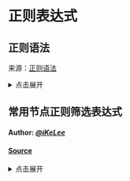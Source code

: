 # 正则表达式

## 正则语法

来源：[正则语法](https://github.com/ACL4SSR/ACL4SSR/blob/master/Tool/%E6%AD%A3%E5%88%99%E8%AF%AD%E6%B3%95.conf)

<details>
  <summary>点击展开</summary>

| 语法   | 含义 |
| :--: | :-- |
|`^`|匹配字符串的开始|
|`$`|匹配字符串的结束|
|`.`|匹配除换行符以外的任意字符|
|`\w`|匹配字母或数字或下划线或汉字|
|`\s`|匹配任意的空白符|
|`\d`|匹配数字|
|`\b`|匹配单词的开始或结束|
| | |
| | |
|`*`|重复零次或更多次|
|`+`|重复一次或更多次|
|`?`|重复零次或一次|
|`{n}`|重复n次|
|`{n,}`|重复n次或更多次|
|`{n,m}`|重复n到m次|

---

### 懒惰限定符

| 语法   | 含义 |
| :--: | :-- |
|`*?`|重复任意次，但尽可能少重复|
|`+?`|重复1次或更多次，但尽可能少重复|
|`??`|重复0次或1次，但尽可能少重复|
|`{n,m}?`|重复n到m次，但尽可能少重复|
|`{n,}?`|重复n次以上，但尽可能少重复|
| | |
| | |
|`\W`|匹配任意不是字母，数字，下划线，汉字的字符|
|`\S`|匹配任意不是空白符的字符|
|`\D`|匹配任意非数字的字符|
|`\B`|匹配不是单词开头或结束的位置|
|`[^x]`|匹配除了x以外的任意字符|
|`[^aeiou]`|匹配除了aeiou这几个字母以外的任意字符|

---

### 常用分组语法
#### 捕获	
| 语法   | 含义 |
| :--: | :-- |
|`(exp)`|匹配exp,并捕获文本到自动命名的组里|
|`(?<name>exp)`|匹配exp,并捕获文本到名称为name的组里，也可以写成(?'name'exp)|
|`(?:exp)`|匹配exp,不捕获匹配的文本，也不给此分组分配组号|

#### 零宽断言	
| 语法 | 含义 |
| :--: | :-- |
|`(?=exp)`|匹配exp前面的位置|
|`(?<=exp)`|匹配exp后面的位置|
|`(?!exp)`|匹配后面跟的不是exp的位置|
|`(?<!exp)`|匹配前面不是exp的位置|

#### 注释	
#####	这种类型的分组不对正则表达式的处理产生任何影响，用于提供注释让人阅读

`-` 不用`\-`

去掉*的注释
`^(?!\s*\*/)\s*\*[^\r]*`

去掉//单行注释
`(?<!:)//.*`
`(?<!http:)//.*`
`//(?!www)[^\n]*`

去掉/**/的注释
`/\*[^*]+\*/`

去掉所有//和#的注释
`(?<!:)(//|\#).*`

去掉空行
`\n\r`

格式调整去除前面的空格用：
`^\s*`

匹配带有某个词的行
`.*keyword.*`

网址域名带有某个关键词的
`(^|\.)\w*keyword\w*\.\w*$`

简单的IP地址匹配
`(\d{1,3}\.){3}\d{1,3}`

---

### 其他
#### 校验数字的表达式
|含义 | 语法 |
| :-- | :-- |
|数字|`^[0-9]*$`|
|n位的数字|`^\d{n}$`|
|至少n位的数字|`^\d{n,}$`|
|m-n位的数字|`^\d{m,n}$`|
|零和非零开头的数字|`^(0\|[1-9][0-9]*)$`|
|非零开头的最多带两位小数的数字|`^([1-9][0-9]*)+(.[0-9]{1,2})?$`|
|带1-2位小数的正数或负数|`^(\-)?\d+(\.\d{1,2})?$`|
|正数、负数、和小数|`^(\-\|\+)?\d+(\.\d+)?$`|
|有两位小数的正实数|`^[0-9]+(.[0-9]{2})?$`|
|有1~3位小数的正实数|`^[0-9]+(.[0-9]{1,3})?$`|
|非零的正整数|`^[1-9]\d*$` 或 `^([1-9][0-9]*){1,3}$` 或 `^\+?[1-9][0-9]*$`|
|非零的负整数|`^\-[1-9][]0-9"*$` 或 `^-[1-9]\d*$`|
|非负整数|`^\d+$` 或 `^[1-9]\d*\|0$`|
|非正整数|`^-[1-9]\d*\|0$` 或 `^((-\d+)\|(0+))$`|
|非负浮点数|`^\d+(\.\d+)?$` 或 `^[1-9]\d*\.\d*\|0\.\d*[1-9]\d*\|0?\.0+\|0$`|
|非正浮点数|`^((-\d+(\.\d+)?)\|(0+(\.0+)?))$` 或 `^(-([1-9]\d*\.\d*\|0\.\d*[1-9]\d*))\|0?\.0+\|0$`|
|正浮点数|`^[1-9]\d*\.\d*\|0\.\d*[1-9]\d*$` 或 `^(([0-9]+\.[0-9]*[1-9][0-9]*)\|([0-9]*[1-9][0-9]*\.[0-9]+)\|([0-9]*[1-9][0-9]*))$`|
|负浮点数|`^-([1-9]\d*\.\d*\|0\.\d*[1-9]\d*)$` 或 `^(-(([0-9]+\.[0-9]*[1-9][0-9]*)\|([0-9]*[1-9][0-9]*\.[0-9]+)\|([0-9]*[1-9][0-9]*)))$`|
|浮点数|`^(-?\d+)(\.\d+)?$` 或 `^-?([1-9]\d*\.\d*\|0\.\d*[1-9]\d*\|0?\.0+\|0)$`|

#### 校验字符的表达式
|含义 | 语法 |
| :-- | :-- |
|汉字|`^[\u4e00-\u9fa5]{0,}$`|
|英文和数字|`^[A-Za-z0-9]+$` 或 `^[A-Za-z0-9]{4,40}$`|
|长度为3-20的所有字符|`^.{3,20}$`|
|由26个英文字母组成的字符串|`^[A-Za-z]+$`|
|由26个大写英文字母组成的字符串|`^[A-Z]+$`|
|由26个小写英文字母组成的字符串|`^[a-z]+$`|
|由数字和26个英文字母组成的字符串|`^[A-Za-z0-9]+$`|
|由数字、26个英文字母或者下划线组成的字符串|`^\w+$` 或 `^\w{3,20}$`|
|中文、英文、数字包括下划线|`^[\u4E00-\u9FA5A-Za-z0-9_]+$`|
|中文、英文、数字但不包括下划线等符号|`^[\u4E00-\u9FA5A-Za-z0-9]+$` 或 `^[\u4E00-\u9FA5A-Za-z0-9]{2,20}$`|
|可以输入含有^%&',;=?$\"等字符|`[^%&',;=?$\x22]+`|
|禁止输入含有~的字符|`[^~\x22]+`|

#### 特殊需求表达式

##### Email地址
```
^\w+([-+.]\w+)*@\w+([-.]\w+)*\.\w+([-.]\w+)*$
```

##### 域名
```
[a-zA-Z0-9][-a-zA-Z0-9]{0,62}(/.[a-zA-Z0-9][-a-zA-Z0-9]{0,62})+/.?
```

##### InternetURL
```
[a-zA-z]+://[^\s]* 或 ^http://([\w-]+\.)+[\w-]+(/[\w-./?%&=]*)?$
```

##### 手机号码
```
^(13[0-9]|14[5|7]|15[0|1|2|3|5|6|7|8|9]|18[0|1|2|3|5|6|7|8|9])\d{8}$
```

##### 电话号码("XXX-XXXXXXX"、"XXXX-XXXXXXXX"、"XXX-XXXXXXX"、"XXX-XXXXXXXX"、"XXXXXXX"和"XXXXXXXX)
```
^(\(\d{3,4}-)|\d{3.4}-)?\d{7,8}$
```

##### 国内电话号码(0511-4405222、021-87888822)
```
\d{3}-\d{8}|\d{4}-\d{7}
```

##### 身份证号(15位、18位数字)
```
^\d{15}|\d{18}$
```

##### 短身份证号码(数字、字母x结尾)
```
^([0-9]){7,18}(x|X)?$ 或 ^\d{8,18}|[0-9x]{8,18}|[0-9X]{8,18}?$
```

##### 帐号是否合法(字母开头，允许5-16字节，允许字母数字下划线)
```
^[a-zA-Z][a-zA-Z0-9_]{4,15}$
```

##### 密码(以字母开头，长度在6~18之间，只能包含字母、数字和下划线)
```
^[a-zA-Z]\w{5,17}$
```

##### 强密码(必须包含大小写字母和数字的组合，不能使用特殊字符，长度在8-10之间)
```
^(?=.*\d)(?=.*[a-z])(?=.*[A-Z]).{8,10}$
```

##### 日期格式
```
^\d{4}-\d{1,2}-\d{1,2}
```

##### 一年的12个月(01～09和1～12)
```
^(0?[1-9]|1[0-2])$
```

##### 一个月的31天(01～09和1～31)
```
^((0?[1-9])|((1|2)[0-9])|30|31)$
```

##### 钱的输入格式：

1. 有四种钱的表示形式我们可以接受:"10000.00" 和 "10,000.00", 和没有 "分" 的 "10000" 和 "10,000"：`^[1-9][0-9]*$`

2. 这表示任意一个不以0开头的数字,但是,这也意味着一个字符"0"不通过,所以我们采用下面的形式：`^(0|[1-9][0-9]*)$`

3. 一个0或者一个不以0开头的数字.我们还可以允许开头有一个负号：`^(0|-?[1-9][0-9]*)$`

4. 这表示一个0或者一个可能为负的开头不为0的数字.让用户以0开头好了.把负号的也去掉,因为钱总不能是负的吧.下面我们要加的是说明可能的小数部分：`^[0-9]+(.[0-9]+)?$`

5. 必须说明的是,小数点后面至少应该有1位数,所以"10."是不通过的,但是 "10" 和 "10.2" 是通过的：`^[0-9]+(.[0-9]{2})?$`

6. 这样我们规定小数点后面必须有两位,如果你认为太苛刻了,可以这样：`^[0-9]+(.[0-9]{1,2})?$`

7. 这样就允许用户只写一位小数.下面我们该考虑数字中的逗号了,我们可以这样：`^[0-9]{1,3}(,[0-9]{3})*(.[0-9]{1,2})?$`

8. 1到3个数字,后面跟着任意个 逗号+3个数字,逗号成为可选,而不是必须：`^([0-9]+|[0-9]{1,3}(,[0-9]{3})*)(.[0-9]{1,2})?$`

> 备注：这就是最终结果了,别忘了"+"可以用"*"替代如果你觉得空字符串也可以接受的话(奇怪,为什么?)最后,别忘了在用函数时去掉去掉那个反斜杠,一般的错误都在这里


##### xml文件
```
^([a-zA-Z]+-?)+[a-zA-Z0-9]+\\.[x|X][m|M][l|L]$
```

##### 中文字符的正则表达式
```
[\u4e00-\u9fa5]
```

##### 双字节字符(包括汉字在内，可以用来计算字符串的长度(一个双字节字符长度计2，ASCII字符计1))
```
[^\x00-\xff] 
```

##### 空白行的正则表达式(可以用来删除空白行)
```
\n\s*\r 
```

##### HTML标记的正则表达式(网上流传的版本太糟糕，上面这个也仅仅能部分，对于复杂的嵌套标记依旧无能为力)
```
<(\S*?)[^>]*>.*?</\1>|<.*? />
```

##### 首尾空白字符的正则表达式(可以用来删除行首行尾的空白字符(包括空格、制表符、换页符等等)，非常有用的表达式)
```
^\s*|\s*$或(^\s*)|(\s*$) 
```

##### 腾讯QQ号(腾讯QQ号从10000开始)
```
[1-9][0-9]{4,} 
```

##### 中国邮政编码 (中国邮政编码为6位数字)
```
[1-9]\d{5}(?!\d)
```

##### IP地址(提取IP地址时有用)
```
\d+\.\d+\.\d+\.\d+ 
```

##### IP地址：
```
((?:(?:25[0-5]|2[0-4]\\d|[01]?\\d?\\d)\\.){3}(?:25[0-5]|2[0-4]\\d|[01]?\\d?\\d))
```

</details>



## 常用节点正则筛选表达式




#### Author: [_@iKeLee_](https://t.me/iKeLee)       
#### [Source](https://getupnote.com/share/notes/zSn1ShBmzNYISKcTgjXE5oHMrNf2/8ad8f22f-09a3-408c-bd44-8bed65a2b3e4)


<details>
  <summary>点击展开</summary>

### ❤️ 简单正则说明
如下，匹配以“http”开头的整行字符串
```
^http.*$
```
如下匹配任意含http的整行
```
^.*http.*$
```
以上，^ 符号的意思为从行首第一个字符开始匹配；而 .*$ 符号则表示匹配整行，不含双引号。

### ❤️ 简单正则例子
#### A或者B
```
^.*(A|B)
```
#### 有A有B
```
(A.*B|B.*A)
```
#### 不含A
```
^(?!.*A)
```
#### 有A但不含B
```
^(?!.*?B).*A
```
#### A和B同时有
```
(?=.*A)(?=.*B)
```
#### 包含A、B、C的同时排除A、B、C和D、E、F各自互相组合的情况
```
^(?=.*A|B|C)(?!.*D|E|F).*$
```

### ❤️ Netflix 专用地区节点
#### Netflix 香港节点
```
^(?=.*((?i)(\b(Netflix|NF|GPT)\b)|原生|家宽|解锁))(?=.*((?i)🇭🇰|香港|(\b(HK|Hong)\d{0,2}\b)))(?!.*((?i)回国|校园|游戏|🎮|(\b(GAME)\b))).*$
```
#### Netflix 台湾节点
```
^(?=.*((?i)(\b(Netflix|NF|GPT)\b)|原生|家宽|解锁))(?=.*((?i)🇹🇼|台湾|(\b(TW|Tai|Taiwan)\d{0,2}\b)))(?!.*((?i)回国|校园|游戏|🎮|(\b(GAME)\b))).*$
```
#### Netflix 日本节点
```
^(?=.*((?i)(\b(Netflix|NF|GPT)\b)|原生|家宽|解锁))(?=.*((?i)🇯🇵|日本|川日|东京|大阪|泉日|埼玉|(\b(JP|Japan)\d{0,2}\b)))(?!.*((?i)回国|校园|游戏|🎮|(\b(GAME)\b))).*$
```
#### Netflix 韩国节点
```
^(?=.*((?i)(\b(Netflix|NF|GPT)\b)|原生|家宽|解锁))(?=.*((?i)🇰🇷|韩国|韓|首尔|(\b(KR|Korea)\d{0,2}\b)))(?!.*((?i)回国|校园|游戏|🎮|(\b(GAME)\b))).*$
```
#### Netflix 新加坡节点
```
^(?=.*((?i)(\b(Netflix|NF|GPT)\b)|原生|家宽|解锁))(?=.*((?i)🇸🇬|新加坡|狮|(\b(SG|Singapore)\d{0,2}\b)))(?!.*((?i)回国|校园|游戏|🎮|(\b(GAME)\b))).*$
```
#### Netflix 美国节点
```
^(?=.*((?i)(\b(Netflix|NF|GPT)\b)|原生|家宽|解锁))(?=.*((?i)🇺🇸美国|波特兰|达拉斯|俄勒冈|凤凰城|费利蒙|硅谷|拉斯维加斯|洛杉矶|圣何塞|圣克拉拉|西雅图|芝加哥|(\b(US|United States)\d{0,2}\b)))(?!.*((?i)回国|校园|游戏|🎮|(\b(GAME)\b))).*$
```

### ❤️ 地区节点
#### 游戏节点
```
^(?=.*((?i)游戏|🎮|(\b(GAME)\d{0,2}\b)))(?!.*((?i)回国|校园)).*$
```
#### 回国节点
```
^(?=.*(回国))(?!.*((?i)校园|游戏|🎮|(\b(GAME)\b))).*$
```
#### 全球节点
```
^(?=.*(.*))(?!.*((?i)邀请|返利|循环|官网|客服|网站|网址|获取|订阅|流量|到期|机场|下次|版本|官址|备用|到期|过期|已用|联系|邮箱|工单|群|贩卖|通知|倒卖|防止|国内|🎮|(\b(GAME|USE|USED|TOTAL|EXPIRE|EMAIL|Panel)\d{0,2}\b|(\d{4}-\d{2}-\d{2}|\dG)))).*$
```
#### 不含港台日韩新美的节点
```
^(?=.*(.*))(?!.*((?i)🇭🇰|🇹🇼|🇯🇵|🇰🇷|🇸🇬|🇺🇸|香港|台湾|日本|川日|东京|大阪|泉日|埼玉|韩国|韓|首尔|新加坡|狮|美国|波特兰|达拉斯|俄勒冈|凤凰城|费利蒙|硅谷|拉斯维加斯|洛杉矶|圣何塞|圣克拉拉|西雅图|芝加哥|邀请|返利|循环|官网|客服|网站|网址|获取|订阅|流量|到期|机场|下次|版本|官址|备用|到期|过期|已用|联系|邮箱|工单|群|贩卖|通知|倒卖|防止|国内|🎮|(\b(HK|Hong|TW|Tai|Taiwan|JP|Japan|KR|Korea|SG|Singapore|US|United States|GAME|USE|USED|TOTAL|EXPIRE|EMAIL|Panel)\d{0,2}\b|(\d{4}-\d{2}-\d{2}|\dG)))).*$
```
#### 香港节点
```
^(?=.*((?i)🇭🇰|香港|(\b(HK|Hong)\d{0,2}\b)))(?!.*((?i)回国|校园|游戏|🎮|(\b(GAME)\b))).*$
```
#### 澳门节点
```
^(?=.*((?i)🇲🇴|澳门|(\b(MO|Oman)\d{0,2}\b)))(?!.*((?i)回国|校园|游戏|🎮|(\b(GAME)\b))).*$
```
#### 台湾节点
```
^(?=.*((?i)🇹🇼|台湾|(\b(TW|Tai|Taiwan)\d{0,2}\b)))(?!.*((?i)回国|校园|游戏|🎮|(\b(GAME)\b))).*$
```
#### 日本节点
```
^(?=.*((?i)🇯🇵|日本|川日|东京|大阪|泉日|埼玉|(\b(JP|Japan)\d{0,2}\b)))(?!.*((?i)回国|校园|游戏|🎮|(\b(GAME)\b))).*$
```
#### 韩国节点
```
^(?=.*((?i)🇰🇷|韩国|韓|首尔|(\b(KR|Korea)\d{0,2}\b)))(?!.*((?i)回国|校园|游戏|🎮|(\b(GAME)\b))).*$
```
#### 新加坡节点
```
^(?=.*((?i)🇸🇬|新加坡|狮|(\b(SG|Singapore)\d{0,2}\b)))(?!.*((?i)回国|校园|游戏|🎮|(\b(GAME)\b))).*$
```
#### 美国节点
```
^(?=.*((?i)🇺🇸|美国|波特兰|达拉斯|俄勒冈|凤凰城|费利蒙|硅谷|拉斯维加斯|洛杉矶|圣何塞|圣克拉拉|西雅图|芝加哥|(\b(US|United States)\d{0,2}\b)))(?!.*((?i)回国|校园|游戏|🎮|(\b(GAME)\b))).*$
```
#### 加拿大节点
```
^(?=.*((?i)🇨🇦|加拿大|(\b(CA|Canada)\b)))(?!.*((?i)回国|校园|游戏|🎮|(\b(GAME)\b))).*$
```
#### 俄罗斯节点
```
^(?=.*((?i)🇷🇺|俄罗斯|莫斯科|新西伯利亚|(\b(Новосиби́рская|Moscow|RU|Russia)\b)))(?!.*((?i)回国|校园|游戏|🎮|(\b(GAME)\b))).*$
```
#### 英国节点
```
^(?=.*((?i)🇬🇧|英国|伦敦|(\b(UK|United Kingdom)\d{0,2}\b)))(?!.*((?i)回国|校园|游戏|🎮|(\b(GAME)\b))).*$
```
#### 印度节点
```
^(?=.*((?i)🇮🇳|印度|班加罗尔|孟买|(\b(Mumbai|IN|India)\d{0,2}\b)))(?!.*((?i)回国|校园|游戏|🎮|(\b(GAME)\b))).*$
```
#### 阿根廷节点
```
^(?=.*((?i)🇦🇷|阿根廷|(\b(AR|Argentinaia)\d{0,2}\b)))(?!.*((?i)回国|校园|游戏|🎮|(\b(GAME)\b))).*$
```
#### 土耳其节点
```
^(?=.*((?i)🇹🇷|土耳其|(\b(TR|TUR|Turkey)\d{0,2}\b)))(?!.*((?i)回国|校园|游戏|🎮|(\b(GAME)\b))).*$
```
#### 德国节点
```
^(?=.*((?i)🇩🇪|德国|(\b(DE|Germany)\d{0,2}\b)))(?!.*((?i)回国|校园|游戏|🎮|(\b(GAME)\b))).*$
```
#### 荷兰节点
```
^(?=.*((?i)🇳🇱|荷兰|(\b(NL|Holland|Netherlands)\d{0,2}\b)))(?!.*((?i)回国|校园|游戏|🎮|(\b(GAME)\b))).*$
```
#### 澳大利亚节点
```
^(?=.*((?i)🇦🇺|澳大利亚|(\b(AU|Australia)\d{0,2}\b)))(?!.*((?i)回国|校园|游戏|🎮|(\b(GAME)\b))).*$
```
#### 南非节点
```
^(?=.*((?i)🇿🇦|南非|(\b(ZA|South Africa)\d{0,2}\b)))(?!.*((?i)回国|校园|游戏|🎮|(\b(GAME)\b))).*$
```

 </details>